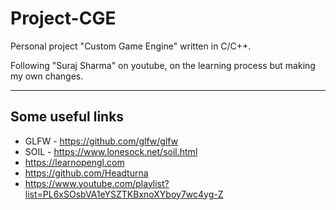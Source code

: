 # Project-CGE
Personal project "Custom Game Engine" written in C/C++.

Following "Suraj Sharma" on youtube, on the learning process but making my own changes.

---
## Some useful links
- GLFW - https://github.com/glfw/glfw
- SOIL - https://www.lonesock.net/soil.html
- https://learnopengl.com
- https://github.com/Headturna
- https://www.youtube.com/playlist?list=PL6xSOsbVA1eYSZTKBxnoXYboy7wc4yg-Z
